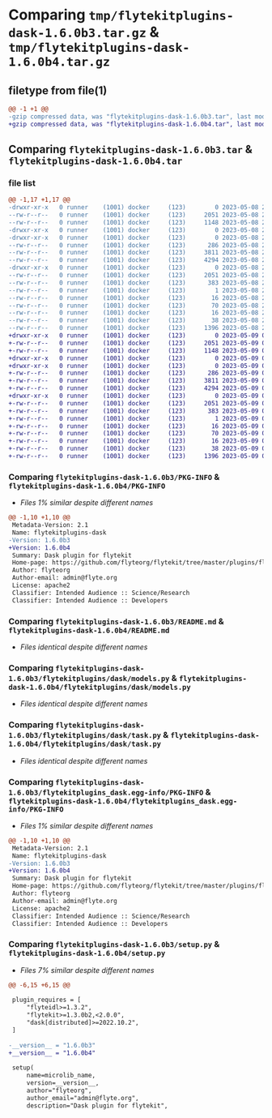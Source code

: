 # Comparing `tmp/flytekitplugins-dask-1.6.0b3.tar.gz` & `tmp/flytekitplugins-dask-1.6.0b4.tar.gz`

## filetype from file(1)

```diff
@@ -1 +1 @@
-gzip compressed data, was "flytekitplugins-dask-1.6.0b3.tar", last modified: Mon May  8 20:18:39 2023, max compression
+gzip compressed data, was "flytekitplugins-dask-1.6.0b4.tar", last modified: Tue May  9 00:42:32 2023, max compression
```

## Comparing `flytekitplugins-dask-1.6.0b3.tar` & `flytekitplugins-dask-1.6.0b4.tar`

### file list

```diff
@@ -1,17 +1,17 @@
-drwxr-xr-x   0 runner    (1001) docker     (123)        0 2023-05-08 20:18:39.108880 flytekitplugins-dask-1.6.0b3/
--rw-r--r--   0 runner    (1001) docker     (123)     2051 2023-05-08 20:18:39.108880 flytekitplugins-dask-1.6.0b3/PKG-INFO
--rw-r--r--   0 runner    (1001) docker     (123)     1148 2023-05-08 20:18:20.000000 flytekitplugins-dask-1.6.0b3/README.md
-drwxr-xr-x   0 runner    (1001) docker     (123)        0 2023-05-08 20:18:39.108880 flytekitplugins-dask-1.6.0b3/flytekitplugins/
-drwxr-xr-x   0 runner    (1001) docker     (123)        0 2023-05-08 20:18:39.108880 flytekitplugins-dask-1.6.0b3/flytekitplugins/dask/
--rw-r--r--   0 runner    (1001) docker     (123)      286 2023-05-08 20:18:20.000000 flytekitplugins-dask-1.6.0b3/flytekitplugins/dask/__init__.py
--rw-r--r--   0 runner    (1001) docker     (123)     3811 2023-05-08 20:18:20.000000 flytekitplugins-dask-1.6.0b3/flytekitplugins/dask/models.py
--rw-r--r--   0 runner    (1001) docker     (123)     4294 2023-05-08 20:18:20.000000 flytekitplugins-dask-1.6.0b3/flytekitplugins/dask/task.py
-drwxr-xr-x   0 runner    (1001) docker     (123)        0 2023-05-08 20:18:39.108880 flytekitplugins-dask-1.6.0b3/flytekitplugins_dask.egg-info/
--rw-r--r--   0 runner    (1001) docker     (123)     2051 2023-05-08 20:18:39.000000 flytekitplugins-dask-1.6.0b3/flytekitplugins_dask.egg-info/PKG-INFO
--rw-r--r--   0 runner    (1001) docker     (123)      383 2023-05-08 20:18:39.000000 flytekitplugins-dask-1.6.0b3/flytekitplugins_dask.egg-info/SOURCES.txt
--rw-r--r--   0 runner    (1001) docker     (123)        1 2023-05-08 20:18:39.000000 flytekitplugins-dask-1.6.0b3/flytekitplugins_dask.egg-info/dependency_links.txt
--rw-r--r--   0 runner    (1001) docker     (123)       16 2023-05-08 20:18:39.000000 flytekitplugins-dask-1.6.0b3/flytekitplugins_dask.egg-info/namespace_packages.txt
--rw-r--r--   0 runner    (1001) docker     (123)       70 2023-05-08 20:18:39.000000 flytekitplugins-dask-1.6.0b3/flytekitplugins_dask.egg-info/requires.txt
--rw-r--r--   0 runner    (1001) docker     (123)       16 2023-05-08 20:18:39.000000 flytekitplugins-dask-1.6.0b3/flytekitplugins_dask.egg-info/top_level.txt
--rw-r--r--   0 runner    (1001) docker     (123)       38 2023-05-08 20:18:39.108880 flytekitplugins-dask-1.6.0b3/setup.cfg
--rw-r--r--   0 runner    (1001) docker     (123)     1396 2023-05-08 20:18:37.000000 flytekitplugins-dask-1.6.0b3/setup.py
+drwxr-xr-x   0 runner    (1001) docker     (123)        0 2023-05-09 00:42:32.172756 flytekitplugins-dask-1.6.0b4/
+-rw-r--r--   0 runner    (1001) docker     (123)     2051 2023-05-09 00:42:32.172756 flytekitplugins-dask-1.6.0b4/PKG-INFO
+-rw-r--r--   0 runner    (1001) docker     (123)     1148 2023-05-09 00:42:14.000000 flytekitplugins-dask-1.6.0b4/README.md
+drwxr-xr-x   0 runner    (1001) docker     (123)        0 2023-05-09 00:42:32.168756 flytekitplugins-dask-1.6.0b4/flytekitplugins/
+drwxr-xr-x   0 runner    (1001) docker     (123)        0 2023-05-09 00:42:32.172756 flytekitplugins-dask-1.6.0b4/flytekitplugins/dask/
+-rw-r--r--   0 runner    (1001) docker     (123)      286 2023-05-09 00:42:14.000000 flytekitplugins-dask-1.6.0b4/flytekitplugins/dask/__init__.py
+-rw-r--r--   0 runner    (1001) docker     (123)     3811 2023-05-09 00:42:14.000000 flytekitplugins-dask-1.6.0b4/flytekitplugins/dask/models.py
+-rw-r--r--   0 runner    (1001) docker     (123)     4294 2023-05-09 00:42:14.000000 flytekitplugins-dask-1.6.0b4/flytekitplugins/dask/task.py
+drwxr-xr-x   0 runner    (1001) docker     (123)        0 2023-05-09 00:42:32.172756 flytekitplugins-dask-1.6.0b4/flytekitplugins_dask.egg-info/
+-rw-r--r--   0 runner    (1001) docker     (123)     2051 2023-05-09 00:42:32.000000 flytekitplugins-dask-1.6.0b4/flytekitplugins_dask.egg-info/PKG-INFO
+-rw-r--r--   0 runner    (1001) docker     (123)      383 2023-05-09 00:42:32.000000 flytekitplugins-dask-1.6.0b4/flytekitplugins_dask.egg-info/SOURCES.txt
+-rw-r--r--   0 runner    (1001) docker     (123)        1 2023-05-09 00:42:32.000000 flytekitplugins-dask-1.6.0b4/flytekitplugins_dask.egg-info/dependency_links.txt
+-rw-r--r--   0 runner    (1001) docker     (123)       16 2023-05-09 00:42:32.000000 flytekitplugins-dask-1.6.0b4/flytekitplugins_dask.egg-info/namespace_packages.txt
+-rw-r--r--   0 runner    (1001) docker     (123)       70 2023-05-09 00:42:32.000000 flytekitplugins-dask-1.6.0b4/flytekitplugins_dask.egg-info/requires.txt
+-rw-r--r--   0 runner    (1001) docker     (123)       16 2023-05-09 00:42:32.000000 flytekitplugins-dask-1.6.0b4/flytekitplugins_dask.egg-info/top_level.txt
+-rw-r--r--   0 runner    (1001) docker     (123)       38 2023-05-09 00:42:32.172756 flytekitplugins-dask-1.6.0b4/setup.cfg
+-rw-r--r--   0 runner    (1001) docker     (123)     1396 2023-05-09 00:42:30.000000 flytekitplugins-dask-1.6.0b4/setup.py
```

### Comparing `flytekitplugins-dask-1.6.0b3/PKG-INFO` & `flytekitplugins-dask-1.6.0b4/PKG-INFO`

 * *Files 1% similar despite different names*

```diff
@@ -1,10 +1,10 @@
 Metadata-Version: 2.1
 Name: flytekitplugins-dask
-Version: 1.6.0b3
+Version: 1.6.0b4
 Summary: Dask plugin for flytekit
 Home-page: https://github.com/flyteorg/flytekit/tree/master/plugins/flytekit-dask
 Author: flyteorg
 Author-email: admin@flyte.org
 License: apache2
 Classifier: Intended Audience :: Science/Research
 Classifier: Intended Audience :: Developers
```

### Comparing `flytekitplugins-dask-1.6.0b3/README.md` & `flytekitplugins-dask-1.6.0b4/README.md`

 * *Files identical despite different names*

### Comparing `flytekitplugins-dask-1.6.0b3/flytekitplugins/dask/models.py` & `flytekitplugins-dask-1.6.0b4/flytekitplugins/dask/models.py`

 * *Files identical despite different names*

### Comparing `flytekitplugins-dask-1.6.0b3/flytekitplugins/dask/task.py` & `flytekitplugins-dask-1.6.0b4/flytekitplugins/dask/task.py`

 * *Files identical despite different names*

### Comparing `flytekitplugins-dask-1.6.0b3/flytekitplugins_dask.egg-info/PKG-INFO` & `flytekitplugins-dask-1.6.0b4/flytekitplugins_dask.egg-info/PKG-INFO`

 * *Files 1% similar despite different names*

```diff
@@ -1,10 +1,10 @@
 Metadata-Version: 2.1
 Name: flytekitplugins-dask
-Version: 1.6.0b3
+Version: 1.6.0b4
 Summary: Dask plugin for flytekit
 Home-page: https://github.com/flyteorg/flytekit/tree/master/plugins/flytekit-dask
 Author: flyteorg
 Author-email: admin@flyte.org
 License: apache2
 Classifier: Intended Audience :: Science/Research
 Classifier: Intended Audience :: Developers
```

### Comparing `flytekitplugins-dask-1.6.0b3/setup.py` & `flytekitplugins-dask-1.6.0b4/setup.py`

 * *Files 7% similar despite different names*

```diff
@@ -6,15 +6,15 @@
 
 plugin_requires = [
     "flyteidl>=1.3.2",
     "flytekit>=1.3.0b2,<2.0.0",
     "dask[distributed]>=2022.10.2",
 ]
 
-__version__ = "1.6.0b3"
+__version__ = "1.6.0b4"
 
 setup(
     name=microlib_name,
     version=__version__,
     author="flyteorg",
     author_email="admin@flyte.org",
     description="Dask plugin for flytekit",
```

